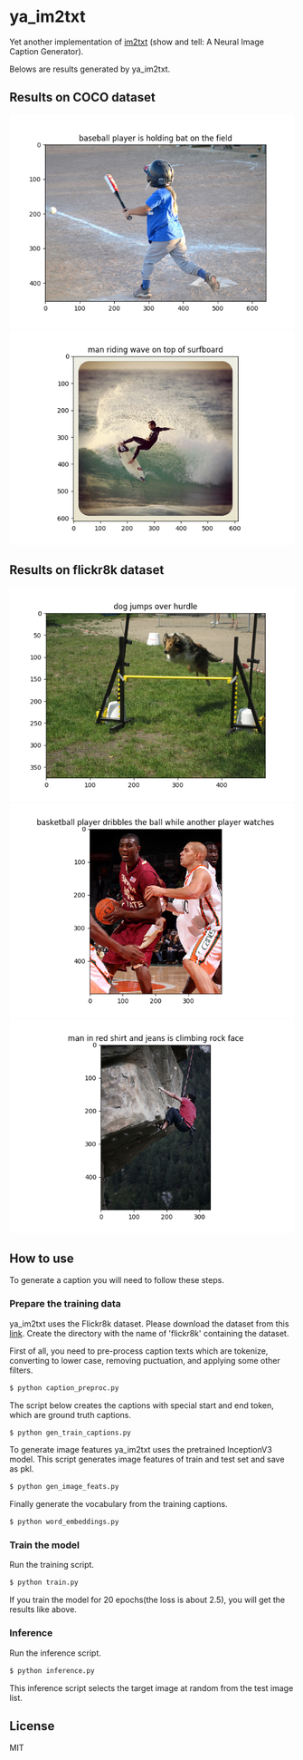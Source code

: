 # ya_im2txt

Yet another implementation of [im2txt](https://github.com/tensorflow/models/tree/master/research/im2txt) (show and tell: A Neural Image Caption Generator).

Belows are results generated by ya_im2txt.

## Results on COCO dataset

![result6](results/result6.png)
![result7](results/result7.png)

## Results on flickr8k dataset

![result1](results/result1.png)
![result2](results/result2.png)
![result3](results/result3.png)

## How to use

To generate a caption you will need to follow these steps.

### Prepare the training data

ya_im2txt uses the Flickr8k dataset. Please download the dataset from this [link](https://machinelearningmastery.com/prepare-photo-caption-dataset-training-deep-learning-model/).
Create the directory with the name of 'flickr8k' containing the dataset.

First of all, you need to pre-process caption texts which are tokenize, converting to lower case, removing puctuation, and applying some other filters.

```bash
$ python caption_preproc.py
```

The script below creates the captions with special start and end token, which are ground truth captions.

```bash
$ python gen_train_captions.py
```

To generate image features ya_im2txt uses the pretrained InceptionV3 model. This script generates image features of train and test set and save as pkl.

```bash
$ python gen_image_feats.py
```

Finally generate the vocabulary from the training captions.

```bash
$ python word_embeddings.py
```

### Train the model

Run the training script.

```bash
$ python train.py
```

If you train the model for 20 epochs(the loss is about 2.5), you will get the results like above.

### Inference

Run the inference script.

```bash
$ python inference.py
```

This inference script selects the target image at random from the test image list.

## License

MIT